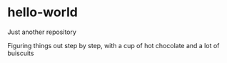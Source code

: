 # hello-world
Just another repository 
<p> Figuring things out step by step, with a cup of hot chocolate and a lot of buiscuits </p>
